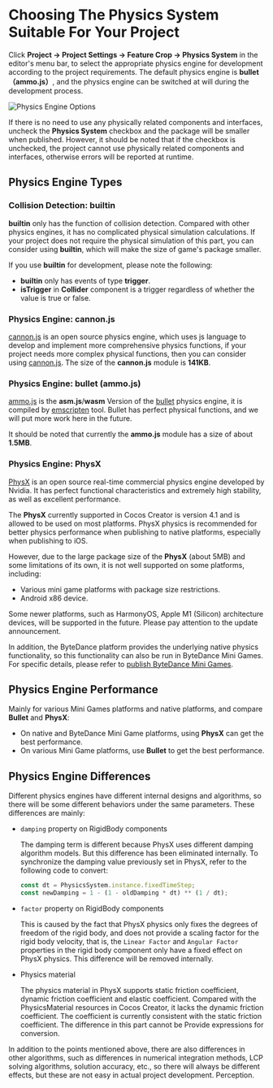 # Choosing The Physics System Suitable For Your Project

Click **Project -> Project Settings -> Feature Crop -> Physics System** in the editor's menu bar, to select the appropriate physics engine for development according to the project requirements. The default physics engine is **bullet（ammo.js）**, and the physics engine can be switched at will during the development process.

![Physics Engine Options](img/physics-module.png)

If there is no need to use any physically related components and interfaces, uncheck the __Physics System__ checkbox and the package will be smaller when published. However, it should be noted that if the checkbox is unchecked, the project cannot use physically related components and interfaces, otherwise errors will be reported at runtime.

## Physics Engine Types

### Collision Detection: builtin

__builtin__ only has the function of collision detection. Compared with other physics engines, it has no complicated physical simulation calculations. If your project does not require the physical simulation of this part, you can consider using __builtin__, which will make the size of game's package smaller.

If you use __builtin__ for development, please note the following:

- __builtin__ only has events of type __trigger__.
- __isTrigger__ in __Collider__ component is a trigger regardless of whether the value is true or false.

### Physics Engine: cannon.js

[cannon.js](https://github.com/cocos-creator/cannon.js) is an open source physics engine, which uses js language to develop and implement more comprehensive physics functions, if your project needs more complex physical functions, then you can consider using [cannon.js](https://github.com/cocos-creator/cannon.js). The size of the __cannon.js__ module is __141KB__.

### Physics Engine: bullet (ammo.js)

[ammo.js](https://github.com/cocos-creator/ammo.js) is the __asm.js__/__wasm__ Version of the [bullet](https://github.com/bulletphysics/bullet3) physics engine, it is compiled by [emscripten](https://github.com/emscripten-core/emscripten) tool. Bullet has perfect physical functions, and we will put more work here in the future.

It should be noted that currently the __ammo.js__ module has a size of about __1.5MB__.

### Physics Engine: PhysX

[PhysX](https://github.com/NVIDIAGameWorks/PhysX) is an open source real-time commercial physics engine developed by Nvidia. It has perfect functional characteristics and extremely high stability, as well as excellent performance.

The **PhysX** currently supported in Cocos Creator is version 4.1 and is allowed to be used on most platforms. PhysX physics is recommended for better physics performance when publishing to native platforms, especially when publishing to iOS.

However, due to the large package size of the **PhysX** (about 5MB) and some limitations of its own, it is not well supported on some platforms, including:

- Various mini game platforms with package size restrictions.
- Android x86 device.

Some newer platforms, such as HarmonyOS, Apple M1 (Silicon) architecture devices, will be supported in the future. Please pay attention to the update announcement.

In addition, the ByteDance platform provides the underlying native physics functionality, so this functionality can also be run in ByteDance Mini Games. For specific details, please refer to [publish ByteDance Mini Games](../editor/publish/publish-bytedance-mini-game.md).

<!-- ## Expand the physical backend -->

## Physics Engine Performance

Mainly for various Mini Games platforms and native platforms, and compare **Bullet** and **PhysX**:

- On native and ByteDance Mini Game platforms, using **PhysX** can get the best performance.
- On various Mini Game platforms, use **Bullet** to get the best performance.

## Physics Engine Differences

Different physics engines have different internal designs and algorithms, so there will be some different behaviors under the same parameters. These differences are mainly:

- `damping` property on RigidBody components

    The damping term is different because PhysX uses different damping algorithm models. But this difference has been eliminated internally. To synchronize the damping value previously set in PhysX, refer to the following code to convert:

    ```ts
    const dt = PhysicsSystem.instance.fixedTimeStep;
    const newDamping = 1 - (1 - oldDamping * dt) ** (1 / dt);
    ```

- `factor` property on RigidBody components

    This is caused by the fact that PhysX physics only fixes the degrees of freedom of the rigid body, and does not provide a scaling factor for the rigid body velocity, that is, the `Linear Factor` and `Angular Factor` properties in the rigid body component only have a fixed effect on PhysX physics. This difference will be removed internally.

- Physics material

    The physics material in PhysX supports static friction coefficient, dynamic friction coefficient and elastic coefficient. Compared with the PhysicsMaterial resources in Cocos Creator, it lacks the dynamic friction coefficient. The coefficient is currently consistent with the static friction coefficient. The difference in this part cannot be Provide expressions for conversion.

In addition to the points mentioned above, there are also differences in other algorithms, such as differences in numerical integration methods, LCP solving algorithms, solution accuracy, etc., so there will always be different effects, but these are not easy in actual project development. Perception.
